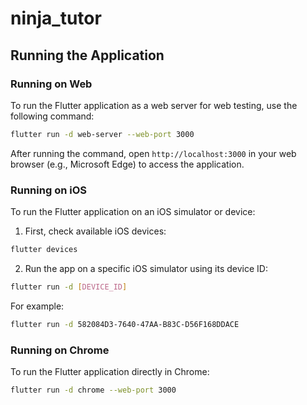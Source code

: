 # ninja_tutor

## Running the Application

### Running on Web

To run the Flutter application as a web server for web testing, use the following command:

```bash
flutter run -d web-server --web-port 3000
```

After running the command, open `http://localhost:3000` in your web browser (e.g., Microsoft Edge) to access the application.

### Running on iOS

To run the Flutter application on an iOS simulator or device:

1. First, check available iOS devices:

```bash
flutter devices
```

2. Run the app on a specific iOS simulator using its device ID:

```bash
flutter run -d [DEVICE_ID]
```

For example:

```bash
flutter run -d 582084D3-7640-47AA-B83C-D56F168DDACE
```

### Running on Chrome

To run the Flutter application directly in Chrome:

```bash
flutter run -d chrome --web-port 3000
```
